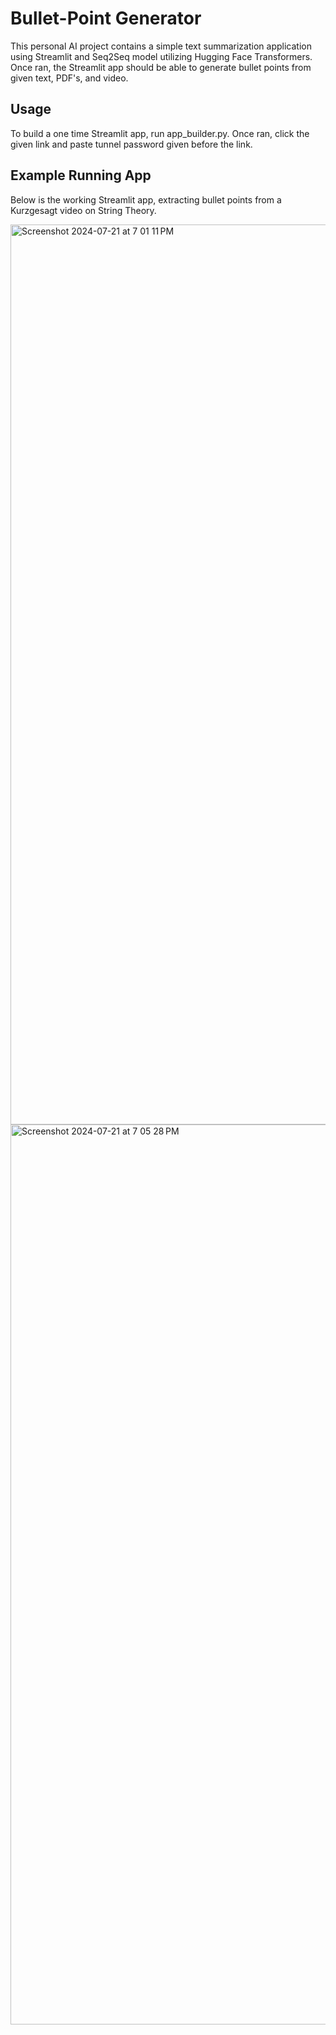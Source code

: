 # Bullet-Point Generator

This personal AI project contains a simple text summarization application using Streamlit and Seq2Seq model utilizing Hugging Face Transformers. Once ran, the Streamlit app should be able to generate bullet points from given text, PDF's, and video. 

## Usage

To build a one time Streamlit app, run app_builder.py.
Once ran, click the given link and paste tunnel password given before the link.

## Example Running App

Below is the working Streamlit app, extracting bullet points from a Kurzgesagt video on String Theory.

<img width="1440" alt="Screenshot 2024-07-21 at 7 01 11 PM" src="https://github.com/user-attachments/assets/841a5edb-cb9e-4c49-adf8-a5e974025259">

<img width="1440" alt="Screenshot 2024-07-21 at 7 05 28 PM" src="https://github.com/user-attachments/assets/385164c1-29cf-48b4-a699-af444b8bb76c">
